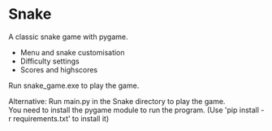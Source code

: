 # Snake
A classic snake game with pygame. 

- Menu and snake customisation
- Difficulty settings
- Scores and highscores

Run snake_game.exe to play the game.

Alternative:
Run main.py in the Snake directory to play the game. <br />
You need to install the pygame module to run the program. (Use 'pip install -r requirements.txt' to install it)
